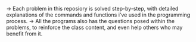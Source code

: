 -> Each problem in this reposiory is solved step-by-step, with detailed explanations of the commands and functions i've used in the programming process.
   -> All the programs also has the questions posed within the problems, to reinforce the class content, and even help others who may benefit from it.
